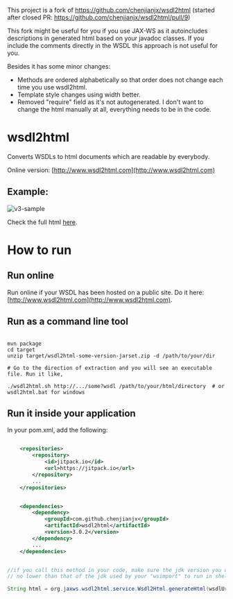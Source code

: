 This project is a fork of https://github.com/chenjianjx/wsdl2html
(started after closed PR: https://github.com/chenjianjx/wsdl2html/pull/9)

This fork might be useful for you if you use JAX-WS as it autoincludes descriptions in generated html based on your javadoc classes. If you include the comments directly in the WSDL this approach is not useful for you.

Besides it has some minor changes:
* Methods are ordered alphabetically so that order does not change each time you use wsdl2html.
* Template style changes using width better.
* Removed "require" field as it's not autogenerated. I don't want to change the html manually at all, everything needs to be in the code.

# wsdl2html

Converts WSDLs to html documents which are readable by everybody. 

Online version: [http://www.wsdl2html.com](http://www.wsdl2html.com) 
 

## Example: 

![v3-sample](doc/image/v3-sample.png)

Check the full html [here](https://rawgit.com/chenjianjx/wsdl2html/master/doc/sample/BbsWebService_v2.html). 


# How to run

## Run online

Run online if your WSDL has been hosted on a public site. Do it here: [http://www.wsdl2html.com](http://www.wsdl2html.com).

## Run as a command line tool

```shell

mvn package 
cd target 
unzip target/wsdl2html-some-version-jarset.zip -d /path/to/your/dir

# Go to the direction of extraction and you will see an executable file. Run it like, 

./wsdl2html.sh http://.../some?wsdl /path/to/your/html/directory  # or wsdl2html.bat for windows

```


## Run it inside your application

In your pom.xml, add the following: 

```xml

	<repositories>
		<repository>
			<id>jitpack.io</id>
			<url>https://jitpack.io</url>
		</repository>
		...
	</repositories>


	<dependencies>
		<dependency>
			<groupId>com.github.chenjianjx</groupId>
			<artifactId>wsdl2html</artifactId>
			<version>3.0.2</version>
		</dependency>
		...
	</dependencies>	

```



```java

//if you call this method in your code, make sure the jdk version you used to run your code is 
// no lower than that of the jdk used by your "wsimport" to run in shell

String html = org.jaxws.wsdl2html.service.Wsdl2Html.generateHtml(wsdlUrl); 
```  

